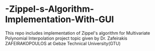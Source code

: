# -Zippel-s-Algorithm-Implementation-With-GUI
This repo includes implementation of Zippel's algorithm for Multivariate Polynomial Interpolation project topic given by Dr. Zafeirakis ZAFEIRAKOPOULOS at Gebze Technical University(GTU)
